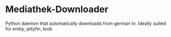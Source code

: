 # Mediathek-Downloader
Python daemon that automatically downloads from german tv. Ideally suited for emby, jellyfin, kodi. 
